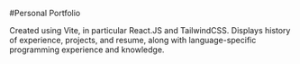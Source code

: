 #Personal Portfolio

Created using Vite, in particular React.JS and TailwindCSS. Displays history of experience, projects, and resume, along with language-specific programming experience and knowledge.

 
 
